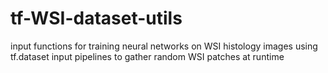# tf-WSI-dataset-utils
input functions for training neural networks on WSI histology images using tf.dataset input pipelines to gather random WSI patches at runtime
